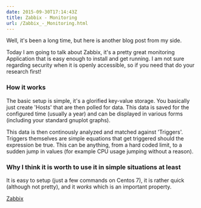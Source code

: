 ```yaml
---
date: 2015-09-30T17:14:43Z
title: Zabbix - Monitoring
url: /Zabbix_-_Monitoring.html
---
```


Well, it's been a long time, but here is another blog post from my side.

Today I am going to talk about Zabbix, it's a pretty great monitoring
Application that is easy enough to install and get running. I am not sure
regarding security when it is openly accessible, so if you need that do your
research first!

### How it works

The basic setup is simple, it's a glorified key-value storage.
You basically just create 'Hosts' that are then polled for data.
This data is saved for the configured time (usually a year) and can be displayed
in various forms (including your standard gnuplot graphs).

This data is then continously analyzed and matched against 'Triggers'.
Triggers themselves are simple equations that get triggered should the
expression be true. This can be anything, from a hard coded limit, to a sudden
jump in values (for example CPU usage jumping without a reason).

### Why I think it is worth to use it in simple situations at least

It is easy to setup (just a few commands on Centos 7), it is rather quick
(although not pretty), and it *works* which is an important property.


[Zabbix](http://www.zabbix.com/)
